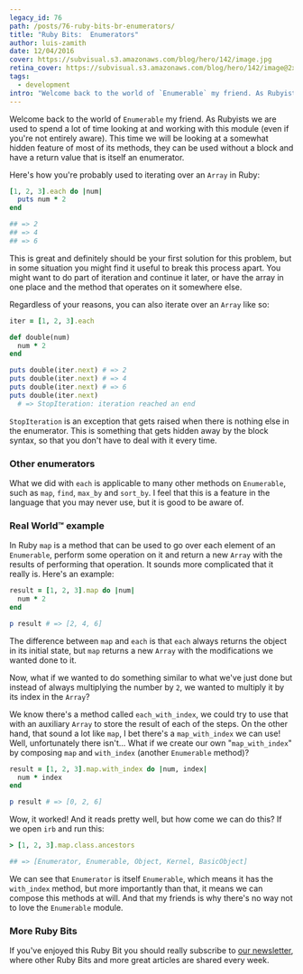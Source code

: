 ```yaml
---
legacy_id: 76
path: /posts/76-ruby-bits-br-enumerators/
title: "Ruby Bits:  Enumerators"
author: luis-zamith
date: 12/04/2016
cover: https://subvisual.s3.amazonaws.com/blog/hero/142/image.jpg
retina_cover: https://subvisual.s3.amazonaws.com/blog/hero/142/image@2x.jpg
tags:
  - development
intro: "Welcome back to the world of `Enumerable` my friend. As Rubyists we are used to"
---
```


Welcome back to the world of `Enumerable` my friend. As Rubyists we are used to
spend a lot of time looking at and working with this module (even if you're not
entirely aware). This time we will be looking at a somewhat hidden feature of
most of its methods, they can be used without a block and have a return value
that is itself an enumerator.

Here's how you're probably used to iterating over an `Array` in Ruby:

```ruby
[1, 2, 3].each do |num|
  puts num * 2
end

## => 2
## => 4
## => 6
```

This is great and definitely should be your first solution for this problem, but
in some situation you might find it useful to break this process apart. You
might want to do part of iteration and continue it later, or have the array in
one place and the method that operates on it somewhere else.

Regardless of your reasons, you can also iterate over an `Array` like so:

```ruby
iter = [1, 2, 3].each

def double(num)
  num * 2
end

puts double(iter.next) # => 2
puts double(iter.next) # => 4
puts double(iter.next) # => 6
puts double(iter.next) 
  # => StopIteration: iteration reached an end
```

`StopIteration` is an exception that gets raised when there is nothing else in
the enumerator. This is something that gets hidden away by the block syntax, so
that you don't have to deal with it every time.

### Other enumerators

What we did with `each` is applicable to many other methods on `Enumerable`,
such as `map`, `find`, `max_by` and `sort_by`. I feel that this is a feature in
the language that you may never use, but it is good to be aware of.

### Real World™ example

In Ruby `map` is a method that can be used to go over each element of an
`Enumerable`, perform some operation on it and return a new `Array` with the
results of performing that operation. It sounds more complicated that it really
is. Here's an example:

```ruby
result = [1, 2, 3].map do |num|
  num * 2
end

p result # => [2, 4, 6]
```

The difference between `map` and `each` is that `each` always returns the object
in its initial state, but `map` returns a new `Array` with the modifications we
wanted done to it.

Now, what if we wanted to do something similar to what we've just done but
instead of always multiplying the number by `2`, we wanted to multiply it by its
index in the `Array`?

We know there's a method called `each_with_index`, we could try to use that with
an auxiliary `Array` to store the result of each of the steps. On the other
hand, that sound a lot like `map`, I bet there's a `map_with_index` we can use!
Well, unfortunately there isn't... What if we create our own "`map_with_index`"
by composing `map` and `with_index` (another `Enumerable` method)?

```ruby
result = [1, 2, 3].map.with_index do |num, index|
  num * index
end

p result # => [0, 2, 6]
```

Wow, it worked! And it reads pretty well, but how come we can do this? If we
open `irb` and run this:

```ruby
> [1, 2, 3].map.class.ancestors

## => [Enumerator, Enumerable, Object, Kernel, BasicObject]
```
We can see that `Enumerator` is itself `Enumerable`, which means it has the `with_index` method, but
more importantly than that, it means we can compose this methods at will. And
that my friends is why there's no way not to love the `Enumerable` module.

### More Ruby Bits

If you've enjoyed this Ruby Bit you should really subscribe to [our
newsletter](https://subvisual.co/newsletter/), where other Ruby Bits and more
great articles are shared every week.

